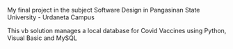 My final project in the subject Software Design in Pangasinan State University - Urdaneta Campus

This vb solution manages a local database for Covid Vaccines using Python, Visual Basic and MySQL
